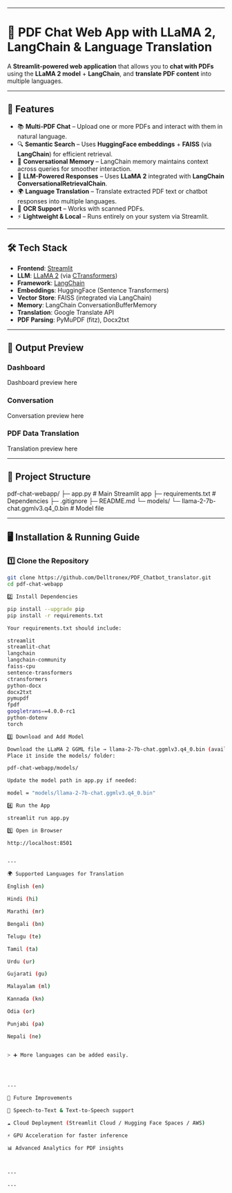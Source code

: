


---

# 📄 PDF Chat Web App with LLaMA 2, LangChain & Language Translation

A **Streamlit-powered web application** that allows you to **chat with PDFs** using the **LLaMA 2 model** + **LangChain**, and **translate PDF content** into multiple languages.

---

## 🚀 Features

- 📚 **Multi-PDF Chat** – Upload one or more PDFs and interact with them in natural language.
- 🔍 **Semantic Search** – Uses **HuggingFace embeddings** + **FAISS** (via **LangChain**) for efficient retrieval.
- 🧠 **Conversational Memory** – LangChain memory maintains context across queries for smoother interaction.
- 🤖 **LLM-Powered Responses** – Uses **LLaMA 2** integrated with **LangChain ConversationalRetrievalChain**.
- 🌍 **Language Translation** – Translate extracted PDF text or chatbot responses into multiple languages.
- 📑 **OCR Support** – Works with scanned PDFs.
- ⚡ **Lightweight & Local** – Runs entirely on your system via Streamlit.

---

## 🛠️ Tech Stack

- **Frontend**: [Streamlit](https://streamlit.io/)
- **LLM**: [LLaMA 2](https://ai.meta.com/llama/) (via [CTransformers](https://github.com/marella/ctransformers))
- **Framework**: [LangChain](https://www.langchain.com/)
- **Embeddings**: HuggingFace (Sentence Transformers)
- **Vector Store**: FAISS (integrated via LangChain)
- **Memory**: LangChain ConversationBufferMemory
- **Translation**: Google Translate API
- **PDF Parsing**: PyMuPDF (fitz), Docx2txt

---

## 📸 Output Preview

### Dashboard

Dashboard preview here

### Conversation

Conversation preview here

### PDF Data Translation

Translation preview here

---

## 📂 Project Structure

pdf-chat-webapp/ ├─ app.py                   # Main Streamlit app ├─ requirements.txt         # Dependencies ├─ .gitignore ├─ README.md └─ models/ └─ llama-2-7b-chat.ggmlv3.q4_0.bin   # Model file

---

## 🖥 Installation & Running Guide

### 1️⃣ Clone the Repository

```bash
git clone https://github.com/Delltronex/PDF_Chatbot_translator.git
cd pdf-chat-webapp

2️⃣ Install Dependencies

pip install --upgrade pip
pip install -r requirements.txt

Your requirements.txt should include:

streamlit
streamlit-chat
langchain
langchain-community
faiss-cpu
sentence-transformers
ctransformers
python-docx
docx2txt
pymupdf
fpdf
googletrans==4.0.0-rc1
python-dotenv
torch

3️⃣ Download and Add Model

Download the LLaMA 2 GGML file → llama-2-7b-chat.ggmlv3.q4_0.bin (available on HuggingFace).
Place it inside the models/ folder:

pdf-chat-webapp/models/

Update the model path in app.py if needed:

model = "models/llama-2-7b-chat.ggmlv3.q4_0.bin"

4️⃣ Run the App

streamlit run app.py

5️⃣ Open in Browser

http://localhost:8501


---

🌍 Supported Languages for Translation

English (en)

Hindi (hi)

Marathi (mr)

Bengali (bn)

Telugu (te)

Tamil (ta)

Urdu (ur)

Gujarati (gu)

Malayalam (ml)

Kannada (kn)

Odia (or)

Punjabi (pa)

Nepali (ne)


> ➕ More languages can be added easily.




---

🔮 Future Improvements

🎤 Speech-to-Text & Text-to-Speech support

☁️ Cloud Deployment (Streamlit Cloud / Hugging Face Spaces / AWS)

⚡ GPU Acceleration for faster inference

📊 Advanced Analytics for PDF insights



---

---




